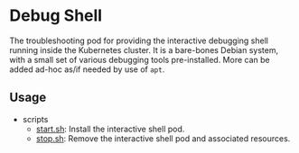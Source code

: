 # Debug Shell

The troubleshooting pod for providing the interactive debugging shell running inside the Kubernetes cluster. It is a bare-bones Debian system, with a small set of various debugging tools pre-installed. More can be added ad-hoc as/if needed by use of `apt`.

## Usage

- scripts
  - [start.sh](./start.sh): Install the interactive shell pod.
  - [stop.sh](./stop.sh): Remove the interactive shell pod and associated resources.


